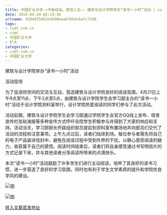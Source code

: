 ```yaml
---
title: 中国矿业大学->书香绕指，感悟人生—— 建筑与设计学院举办“读书一小时”活动 | cumt.com.cn
date: 2019-04-29 02:14:36
urlname: d204d25d62e5690eea67654c6afc7198
tags: 
- cumt.com.cn
- cumt
- 中国矿业大学
- 矿大
categories:
- cumt.com.cn
- 中国矿业大学
---
```


建筑与设计学院举办“读书一小时”活动

活动现场

为了促进同学间的交流与互动，营造建筑与设计学院良好的阅读氛围，4月21日上午9点至11点、下午2点至5点，由建筑与设计学院学生会学习部主办的“读书一小时”活动于设计学院资料室举行，设计学院热爱阅读的同学们参与了此次活动。

活动前期，建筑与设计学院学生会学习部通过学院学生会官方QQ线上发布、宿舍宣传栏张贴海报等多种宣传方式呼吁全院学生积极参与并得到了大家的响应和支持。活动当天，学习部部长乔路组织部员提前到资料室布置场地并向部员们交代了活动的流程和注意事项。上午九点过后，读者们陆续到场。每位参与者需先将自己的电子产品装进信封中，避免在阅读过程中受到外界的干扰，以静心感受阅读的魅力，收获属于自己的感悟。阅读时间结束后，读者们将自身感受通过书写明信片的方式记录下来，并与其他读者分享阅读所带来的点滴快乐。

本次“读书一小时”活动鼓励了许多学生们进行主动阅读，培养了其良好的读书习惯，进一步营造了良好的学习氛围，同时也有利于学生文学素质的提升和学院优良学风的建设。

![图](http://xwzx.cumt.edu.cn/_upload/article/images/87/4f/dd78e11f47b2a04d7714d454a0fd/838d0ee0-4d12-4b0f-b440-bb233cb2e097.jpg)

![图](http://xwzx.cumt.edu.cn/_upload/article/images/87/4f/dd78e11f47b2a04d7714d454a0fd/e8dc7add-1657-4f11-a6f8-9bed8eebf46a.jpg)

[转入文章首发地址](http://xwzx.cumt.edu.cn/f4/ae/c523a521390/page.htm)